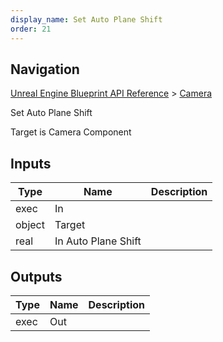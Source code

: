 ```yaml
---
display_name: Set Auto Plane Shift
order: 21
---
```

## Navigation

[Unreal Engine Blueprint API Reference](https://dev.epicgames.com/documentation/en-us/unreal-engine/BlueprintAPI) > [Camera](https://dev.epicgames.com/documentation/en-us/unreal-engine/BlueprintAPI/Camera)

Set Auto Plane Shift

Target is Camera Component

## Inputs

| Type | Name | Description |
| --- | --- | --- |
| exec | In |  |
| object | Target |  |
| real | In Auto Plane Shift |  |

## Outputs

| Type | Name | Description |
| --- | --- | --- |
| exec | Out |  |
